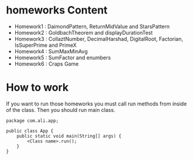 # homeworks Content
- Homework1 : DaimondPattern, ReturnMidValue and StarsPattern
- Homework2 : GoldbachTheorem and displayDurationTest
- Homework3 : CollaztNumber, DecimalHarshad, DigitalRoot, Factorian, IsSuperPrime and PrimeX 
- Homework4 : SumMaxMinAvg
- Homework5 : SumFactor and enumbers
- Homework6 : Craps Game
# How to work
If you want to run those homeworks you must call run methods from inside of the class. Then you should run main class. 
```
package com.ali.app;

public class App {
    public static void main(String[] args) {
        <Class name>.run();
    }
}

```

